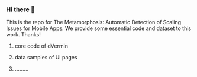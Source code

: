 ### Hi there 👋

This is the repo for The Metamorphosis: Automatic Detection of Scaling Issues for Mobile Apps.
We provide some essential code and dataset to this work. Thanks!

1. core code of dVermin

2. data samples of UI pages

3. .........